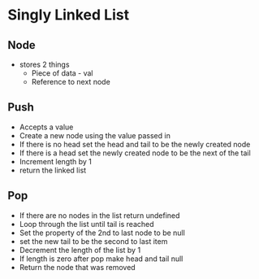 # Singly Linked List

## Node

- stores 2 things
  - Piece of data - val
  - Reference to next node

## Push

- Accepts a value
- Create a new node using the value passed in
- If there is no head set the head and tail to be the newly created node
- If there is a head set the newly created node to be the next of the tail
- Increment length by 1
- return the linked list

## Pop

- If there are no nodes in the list return undefined
- Loop through the list until tail is reached
- Set the property of the 2nd to last node to be null
- set the new tail to be the second to last item
- Decrement the length of the list by 1
- If length is zero after pop make head and tail null
- Return the node that was removed
